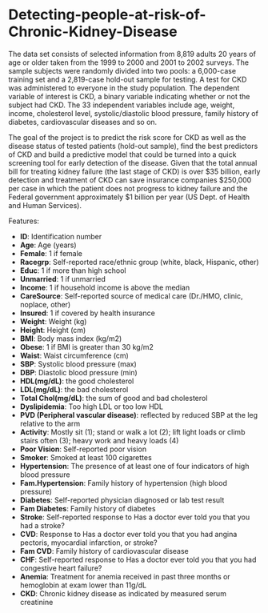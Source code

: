 # Detecting-people-at-risk-of-Chronic-Kidney-Disease
The data set consists of selected information from 8,819 adults 20 years of age or older taken from the 1999 to 2000 and 2001 to 2002 surveys. The sample subjects were randomly divided into two pools: a 6,000-case training set and a 2,819-case hold-out sample for testing. A test for CKD was administered to everyone in the study population. The dependent variable of interest is CKD, a binary variable indicating whether or not the subject had CKD. The 33 independent variables include age, weight, income, cholesterol level, systolic/diastolic blood pressure, family history of diabetes, cardiovascular diseases and so on.

The goal of the project is to predict the risk score for CKD as well as the disease status of tested patients (hold-out sample), find the best predictors of CKD and build a predictive model that could be turned into a quick screening tool for early detection of the disease. Given that the total annual bill for treating kidney failure (the last stage of CKD) is over $35 billion, early detection and treatment of CKD can save insurance companies $250,000 per case in which the patient does not progress to kidney failure and the Federal government approximately $1 billion per year (US Dept. of Health and Human Services).

Features: 
* __ID__: Identification number
* __Age__: Age (years)
* __Female__: 1 if female
* __Racegrp__: Self-reported race/ethnic group (white, black, Hispanic, other)
* __Educ__: 1 if more than high school
* __Unmarried__: 1 if unmarried
* __Income__: 1 if household income is above the median
* __CareSource__: Self-reported source of medical care (Dr./HMO, clinic, noplace, other)
* __Insured__: 1 if covered by health insurance
* __Weight__: Weight (kg)
* __Height__: Height (cm)
* __BMI__: Body mass index (kg/m2)
* __Obese__: 1 if BMI is greater than 30 kg/m2
* __Waist__: Waist circumference (cm)
* __SBP__: Systolic blood pressure (max)
* __DBP__: Diastolic blood pressure (min)
* __HDL(mg/dL)__: the good cholesterol
* __LDL(mg/dL)__: the bad cholesterol
* __Total Chol(mg/dL)__: the sum of good and bad cholesterol
* __Dyslipidemia__: Too high LDL or too low HDL
* __PVD (Peripheral vascular disease)__: reflected by reduced SBP at the leg relative to the
arm
* __Activity__: Mostly sit (1); stand or walk a lot (2); lift light loads or climb stairs often (3); heavy work and heavy loads (4)
* __Poor Vision__: Self-reported poor vision
* __Smoker__: Smoked at least 100 cigarettes
* __Hypertension__: The presence of at least one of four indicators of high blood pressure
* __Fam.Hypertension__: Family history of hypertension (high blood pressure)
* __Diabetes__: Self-reported physician diagnosed or lab test result
* __Fam Diabetes__: Family history of diabetes
* __Stroke__: Self-reported response to Has a doctor ever told you that you had a stroke?
* __CVD__: Response to Has a doctor ever told you that you had angina pectoris, myocardial infarction, or stroke?
* __Fam CVD__: Family history of cardiovascular disease
* __CHF__: Self-reported response to Has a doctor ever told you that you had congestive heart failure?
* __Anemia__: Treatment for anemia received in past three months or hemoglobin at exam lower than 11g/dL
* __CKD__: Chronic kidney disease as indicated by measured serum creatinine

